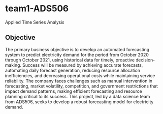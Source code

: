 # team1-ADS506
Applied Time Series Analysis


## Objective
The primary business objective is to develop an automated forecasting system to predict electricity demand for the period from October 2020 through October 2021, using historical data for timely, proactive decision-making. Success will be measured by achieving accurate forecasts, automating daily forecast generation, reducing resource allocation inefficiencies, and decreasing operational costs while maintaining service reliability. The company faces challenges such as manual intervention in forecasting, market volatility, competition, and government restrictions that impact demand patterns, making efficient forecasting and resource planning critical to its success. This project, led by a data science team from ADS506, seeks to develop a robust forecasting model for electricity demand.